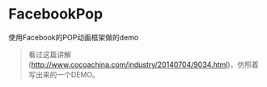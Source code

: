 # FacebookPop
使用Facebook的POP动画框架做的demo
>看过这篇讲解(http://www.cocoachina.com/industry/20140704/9034.html)，仿照着写出来的一个DEMO。

